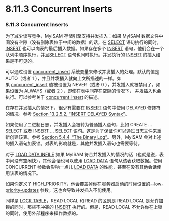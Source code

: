 #  8.11.3 Concurrent Inserts

### 8.11.3 Concurrent Inserts

为了减少读写竞争，MyISAM 存储引擎支持并发插入：如果 MyISAM 数据文件中间没有空隙（没有删除表位于中间的数据）的话，在 [SELECT][2] 语句执行的同时，[INSERT][1] 也可以向表的最后插入数据。如果存在多个 [INSERT][3] 语句，他们会在一个队列中顺序执行，并且[SELECT][4] 语句也同时执行。并发执行的 [INSERT][5] 的插入结果是不可见的。

可以通过设置 [concurrent_insert][6] 系统变量来修改并发插入的处理。默认的值是 AUTO（或者 1 ），并且并发插入就向上文所描述的一样。如果 [concurrent_insert][7] 值被设置为 NEVER（或者 0 ），并发插入就被禁用了。如果设置为 ALWAYS（或者 2 ），即使在表中间存在空隙的情况下， 并发插入也会执行。可以参考关于 [concurrent_insert][8] 的描述。

在存在并发插入的情况下，很少有需要在 [INSERT][9] 语句中使用 DELAYED 修饰符的情况。参考 [Section 13.2.5.2, “INSERT DELAYED Syntax”][10]。

如果使用了二进制日志，并发插入会被转为普通插入语句，比如 CREATE ... SELECT 或者 [INSERT ... SELECT][11] 语句。这是为了保证你可以通过日志文件来重新创建该表。参考 [Section 5.4.4, “The Binary Log”][12]。另外，MyISAM 会对上述的插入语句加表锁。对表的影响就是，其他并发插入语句也需要等待。

对于 [LOAD DATA INFILE][13] 如果 MyISAM 符合并发插入的情况的话（也就是说，表中间没有空闲快），其他会话也可以使用 [LOAD DATA][14] 语句从该表获取数据。使用 CONCURRENT 参数会影响一点儿 [LOAD DATA][15] 的性能，甚至在没有其他会话使用该表的情况下。

如果你定义了 HIGH_PRIORITY，他会覆盖掉你在服务器启动的时候设置的[--low-priority-updates][16] 参数。这也会导致并发插入不能使用。

同样是 [LOCK TABLE][17]，READ LOCAL 和 READ 的区别是 READ LOCAL 是允许加锁的同时，那些不冲突的 [INSERT][18] 执行的。但是，READ LOCAL 不允许你在上锁的同时，使用外部程序来操作数据的。

[1]:sql-syntax.html#insert
[2]:sql-syntax.html#select
[3]:sql-syntax.html#insert
[4]:sql-syntax.html#select
[5]:sql-syntax.html#insert
[6]:server-administration.html#sysvar_concurrent_insert
[7]:server-administration.html#sysvar_concurrent_insert
[8]:server-administration.html#sysvar_concurrent_insert
[9]:sql-syntax.html#insert
[10]:sql-syntax.html#insert-delayed
[11]:sql-syntax.html#insert-select
[12]:server-administration.html#binary-log
[13]:sql-syntax.html#load-data
[14]:sql-syntax.html#load-data
[15]:sql-syntax.html#load-data
[16]:server-administration.html#option_mysqld_low-priority-updates
[17]:sql-syntax.html#lock-tables
[18]:sql-syntax.html#insert